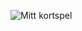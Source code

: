 ![Mitt kortspel](https://user-images.githubusercontent.com/113102092/202127662-aaeb8a4e-3231-4c4b-ba8e-be31e36dfd71.png)
